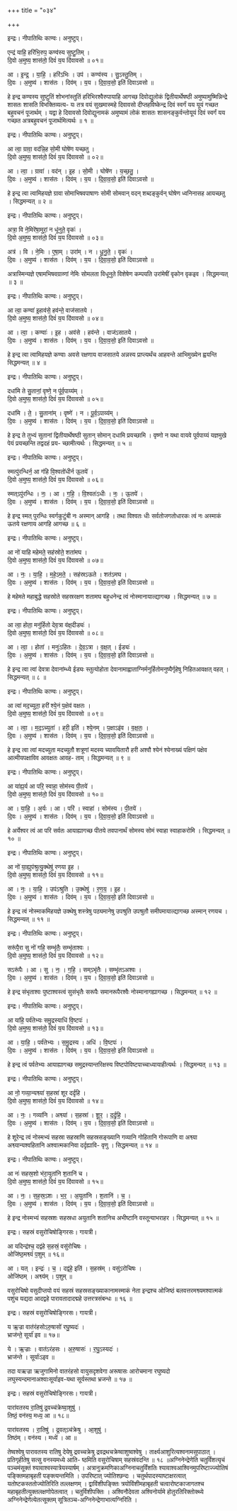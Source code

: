 +++
title = "०३४"

+++


इन्द्रः। नीपातिथिः काण्वः। अनुष्टुप्।

एन्द्र॑ याहि॒ हरि॑भि॒रुप॒ कण्व॑स्य सुष्टु॒तिम् ।  
दि॒वो अ॒मुष्य॒ शास॑तो॒ दिवं॑ य॒य दि॑वावसो ॥ ०१॥

आ । इ॒न्द्र॒ । या॒हि॒ । हरि॑ऽभिः । उप॑ । कण्व॑स्य । सु॒ऽस्तु॒तिम् ।  
दि॒वः । अ॒मुष्य॑ । शास॑तः । दिव॑म् । य॒य । दि॒वा॒व॒सो॒ इति॑ दिवाऽवसो ॥

हे इन्द्र कण्वस्य सुष्टुतिं शोभनांस्तुतिं हरिभिरश्वैरुपायाहि आगच्छ दिवोद्युलोकं द्वितीयार्थेषष्ठी अमुष्यामुष्मिन्निन्द्रे शासतः शासति विभक्तिव्यत्य- यः तत्र वयं सुखमास्महे दिवावसो दीप्तहविष्केन्द्र दिवं स्वर्गं यय यूयं गच्छत बहुवचनं पूजार्थम् । यद्वा हे दिवावसो दिवोद्युनामकं अमुष्यामं लोकं शासतः शासनङ्कुर्वन्तोयूयं दिवं स्वर्गं यय गच्छत अत्रबहुवचनं पूजार्थमित्यर्थः ॥ १ ॥

इन्द्रः। नीपातिथिः काण्वः। अनुष्टुप्।

आ त्वा॒ ग्रावा॒ वद॑न्नि॒ह सो॒मी घोषे॑ण यच्छतु ।  
दि॒वो अ॒मुष्य॒ शास॑तो॒ दिवं॑ य॒य दि॑वावसो ॥ ०२॥

आ । त्वा॒ । ग्रावा॑ । वद॑न् । इ॒ह । सो॒मी । घोषे॑ण । य॒च्छ॒तु॒ ।  
दि॒वः । अ॒मुष्य॑ । शास॑तः । दिव॑म् । य॒य । दि॒वा॒व॒सो॒ इति॑ दिवाऽवसो ॥

हे इन्द्र त्वा त्वामिहयज्ञे ग्रावा सोमाभिषवपाषाणः सोमी सोमवान् वदन् शब्दङ्कुर्वन् घोषेण ध्वनिनासह आयच्छतु । सिद्धमन्यत् ॥ २ ॥

इन्द्रः। नीपातिथिः काण्वः। अनुष्टुप्।

अत्रा॒ वि ने॒मिरे॑षा॒मुरां॒ न धू॑नुते॒ वृकः॑ ।  
दि॒वो अ॒मुष्य॒ शास॑तो॒ दिवं॑ य॒य दि॑वावसो ॥ ०३॥

अत्र॑ । वि । ने॒मिः । ए॒षा॒म् । उरा॑म् । न । धू॒नु॒ते॒ । वृकः॑ ।  
दि॒वः । अ॒मुष्य॑ । शास॑तः । दिव॑म् । य॒य । दि॒वा॒व॒सो॒ इति॑ दिवाऽवसो ॥

अत्रास्मिन्यज्ञे एषामभिषवग्राव्णां नेमिः सोमलता विधूनुते विशेषेण कम्पयति उरांमेषीं वृकोन वृकइव । सिद्धमन्यत् ॥ ३ ॥

इन्द्रः। नीपातिथिः काण्वः। अनुष्टुप्।

आ त्वा॒ कण्वा॑ इ॒हाव॑से॒ हव॑न्ते॒ वाज॑सातये ।  
दि॒वो अ॒मुष्य॒ शास॑तो॒ दिवं॑ य॒य दि॑वावसो ॥ ०४॥

आ । त्वा॒ । कण्वाः॑ । इ॒ह । अव॑से । हव॑न्ते । वाज॑ऽसातये ।  
दि॒वः । अ॒मुष्य॑ । शास॑तः । दिव॑म् । य॒य । दि॒वा॒व॒सो॒ इति॑ दिवाऽवसो ॥

हे इन्द्र त्वा त्वामिहयज्ञे कण्वाः अवसे रक्षणाय वाजसातये अन्नस्य प्राप्त्यर्थंच आहवन्ते आभिमुख्येन ह्वयन्ति सिद्धमन्यत् ॥ ४ ॥

इन्द्रः। नीपातिथिः काण्वः। अनुष्टुप्।

दधा॑मि ते सु॒तानां॒ वृष्णे॒ न पू॑र्व॒पाय्य॑म् ।  
दि॒वो अ॒मुष्य॒ शास॑तो॒ दिवं॑ य॒य दि॑वावसो ॥ ०५॥

दधा॑मि । ते॒ । सु॒ताना॑म् । वृष्णे॑ । न । पू॒र्व॒ऽपाय्य॑म् ।  
दि॒वः । अ॒मुष्य॑ । शास॑तः । दिव॑म् । य॒य । दि॒वा॒व॒सो॒ इति॑ दिवाऽवसो ॥

हे इन्द्र ते तुभ्यं सुतानां द्वितीयार्थेषष्ठी सुतान् सोमान् दधामि प्रयच्छामि । वृष्णो न यथा वायवे पूर्वपाय्यं यज्ञमुखे पेयं प्रयच्छन्ति तद्वदहं प्रय- च्छामीत्यर्थः । सिद्धमन्यत् ॥ ५ ॥

इन्द्रः। नीपातिथिः काण्वः। अनुष्टुप्।

स्मत्पु॑रन्धिर्न॒ आ ग॑हि वि॒श्वतो॑धीर्न ऊ॒तये॑ ।  
दि॒वो अ॒मुष्य॒ शास॑तो॒ दिवं॑ य॒य दि॑वावसो ॥ ०६॥

स्मत्ऽपु॑रन्धिः । नः॒ । आ । ग॒हि॒ । वि॒श्वतः॑ऽधीः । नः॒ । ऊ॒तये॑ ।  
दि॒वः । अ॒मुष्य॑ । शास॑तः । दिव॑म् । य॒य । दि॒वा॒व॒सो॒ इति॑ दिवाऽवसो ॥

हे इन्द्र स्मत् पुरन्धिः स्वर्गकुटुंबी नः अस्मान् आगहि । तथा विश्वतः धीः सर्वतोजगतोधारकः त्वं नः अस्माकं ऊतये रक्षणाय आगहि आगच्छ ॥ ६ ॥

इन्द्रः। नीपातिथिः काण्वः। अनुष्टुप्।

आ नो॑ याहि महेमते॒ सह॑स्रोते॒ शता॑मघ ।  
दि॒वो अ॒मुष्य॒ शास॑तो॒ दिवं॑ य॒य दि॑वावसो ॥ ०७॥

आ । नः॒ । या॒हि॒ । म॒हे॒ऽम॒ते॒ । सह॑स्रऽऊते । शत॑ऽमघ ।  
दि॒वः । अ॒मुष्य॑ । शास॑तः । दिव॑म् । य॒य । दि॒वा॒व॒सो॒ इति॑ दिवाऽवसो ॥

हे महेमते महाबुद्धे सहस्रोते सहस्ररक्षण शतामघ बहुधनेन्द्र त्वं नोस्मानायात्द्यागच्छ । सिद्धमन्यत् ॥ ७ ॥

इन्द्रः। नीपातिथिः काण्वः। अनुष्टुप्।

आ त्वा॒ होता॒ मनु॑र्हितो देव॒त्रा व॑क्ष॒दीड्यः॑ ।  
दि॒वो अ॒मुष्य॒ शास॑तो॒ दिवं॑ य॒य दि॑वावसो ॥ ०८॥

आ । त्वा॒ । होता॑ । मनुः॑ऽहितः । दे॒व॒ऽत्रा । व॒क्ष॒त् । ईड्यः॑ ।  
दि॒वः । अ॒मुष्य॑ । शास॑तः । दिव॑म् । य॒य । दि॒वा॒व॒सो॒ इति॑ दिवाऽवसो ॥

हे इन्द्र त्वा त्वां देवत्रा देवानांम्ध्ये ईड्यः स्तुत्योहोता देवानामाह्वाताग्निर्मनुर्हितोमनुष्यैर्गृहेषु निहितआवक्षत् वहत् । सिद्धमन्यत् ॥ ८ ॥

इन्द्रः। नीपातिथिः काण्वः। अनुष्टुप्।

आ त्वा॑ मद॒च्युता॒ हरी॑ श्ये॒नं प॒क्षेव॑ वक्षतः ।  
दि॒वो अ॒मुष्य॒ शास॑तो॒ दिवं॑ य॒य दि॑वावसो ॥ ०९॥

आ । त्वा॒ । म॒द॒ऽच्युता॑ । हरी॒ इति॑ । श्ये॒नम् । प॒क्षाऽइ॑व । व॒क्ष॒तः॒ ।  
दि॒वः । अ॒मुष्य॑ । शास॑तः । दिव॑म् । य॒य । दि॒वा॒व॒सो॒ इति॑ दिवाऽवसो ॥

हे इन्द्र त्वा त्वां मदच्युता मदच्युतौ शत्रूणां मदस्य च्यावयितारौ हरी अश्वौ श्येनं श्येनाख्यं पक्षिणं पक्षेव आत्मीयपक्षाविव आवक्षतः आवह- ताम् । सिद्धमन्यत् ॥ ९ ॥

इन्द्रः। नीपातिथिः काण्वः। अनुष्टुप्।

आ या॑ह्य॒र्य आ परि॒ स्वाहा॒ सोम॑स्य पी॒तये॑ ।  
दि॒वो अ॒मुष्य॒ शास॑तो॒ दिवं॑ य॒य दि॑वावसो ॥ १०॥

आ । या॒हि॒ । अ॒र्यः । आ । परि॑ । स्वाहा॑ । सोम॑स्य । पी॒तये॑ ।  
दि॒वः । अ॒मुष्य॑ । शास॑तः । दिव॑म् । य॒य । दि॒वा॒व॒सो॒ इति॑ दिवाऽवसो ॥

हे अर्येश्वर त्वं आ परि सर्वतः आयाह्यागच्छ पीतये तवपानार्थं सोमस्य सोमं स्वाहा स्वाहाकरोमि । सिद्धमन्यत् ॥ १० ॥

इन्द्रः। नीपातिथिः काण्वः। अनुष्टुप्।

आ नो॑ या॒ह्युप॑श्रुत्यु॒क्थेषु॑ रणया इ॒ह ।  
दि॒वो अ॒मुष्य॒ शास॑तो॒ दिवं॑ य॒य दि॑वावसो ॥ ११॥

आ । नः॒ । या॒हि॒ । उप॑ऽश्रुति । उ॒क्थेषु॑ । र॒ण॒य॒ । इ॒ह ।  
दि॒वः । अ॒मुष्य॑ । शास॑तः । दिव॑म् । य॒य । दि॒वा॒व॒सो॒ इति॑ दिवाऽवसो ॥

हे इन्द्र त्वं नोस्माकमिहयज्ञे उक्थेषु शस्त्रेषु पठ्यमानेषु उपश्रुति उपश्रुतौ समीपमायात्द्यागच्छ अस्मान् रणयच । सिद्धमन्यत् ॥ ११ ॥

इन्द्रः। नीपातिथिः काण्वः। अनुष्टुप्।

सरू॑पै॒रा सु नो॑ गहि॒ सम्भृ॑तैः॒ सम्भृ॑ताश्वः ।  
दि॒वो अ॒मुष्य॒ शास॑तो॒ दिवं॑ य॒य दि॑वावसो ॥ १२॥

सऽरू॑पैः । आ । सु । नः॒ । ग॒हि॒ । सम्ऽभृ॑तैः । सम्भृ॑तऽअश्वः ।  
दि॒वः । अ॒मुष्य॑ । शास॑तः । दिव॑म् । य॒य । दि॒वा॒व॒सो॒ इति॑ दिवाऽवसो ॥

हे इन्द्र संभृताश्वः पुष्टाश्वस्त्वं सुसंभृतैः सरूपैः समानरूपैरश्वैः नोस्मानागह्यागच्छ । सिद्धमन्यत् ॥ १२ ॥

इन्द्रः। नीपातिथिः काण्वः। अनुष्टुप्।

आ या॑हि॒ पर्व॑तेभ्यः समु॒द्रस्याधि॑ वि॒ष्टपः॑ ।  
दि॒वो अ॒मुष्य॒ शास॑तो॒ दिवं॑ य॒य दि॑वावसो ॥ १३॥

आ । या॒हि॒ । पर्व॑तेभ्यः । स॒मु॒द्रस्य । अधि॑ । वि॒ष्टपः॑ ।  
दि॒वः । अ॒मुष्य॑ । शास॑तः । दिव॑म् । य॒य । दि॒वा॒व॒सो॒ इति॑ दिवाऽवसो ॥

हे इन्द्र त्वं पर्वतेभ्यः आयाह्यागच्छ समुद्रस्यान्तरिक्षस्य विष्टपोविष्टपाच्चाध्यायाहीत्यर्थः । सिद्धमन्यत् ॥ १३ ॥

इन्द्रः। नीपातिथिः काण्वः। अनुष्टुप्।

आ नो॒ गव्या॒न्यश्व्या॑ स॒हस्रा॑ शूर दर्दृहि ।  
दि॒वो अ॒मुष्य॒ शास॑तो॒ दिवं॑ य॒य दि॑वावसो ॥ १४॥

आ । नः॒ । गव्या॑नि । अश्व्या॑ । स॒हस्रा॑ । शू॒र॒ । द॒र्दृ॒हि॒ ।  
दि॒वः । अ॒मुष्य॑ । शास॑तः । दिव॑म् । य॒य । दि॒वा॒व॒सो॒ इति॑ दिवाऽवसो ॥

हे शूरेन्द्र त्वं नोस्मभ्यं सहस्रा सहस्राणि सहस्रसङ्ख्यानि गव्यानि गोहितानि गोरूपाणि वा अश्व्या अश्व्यान्यश्वहितानि अश्वात्मकानिवा दर्दृह्यावि- वृणु । सिद्धमन्यत् ॥ १४ ॥

इन्द्रः। नीपातिथिः काण्वः। अनुष्टुप्।

आ नः॑ सहस्र॒शो भ॑रा॒युता॑नि श॒तानि॑ च ।  
दि॒वो अ॒मुष्य॒ शास॑तो॒ दिवं॑ य॒य दि॑वावसो ॥ १५॥

आ । नः॒ । स॒ह॒स्र॒ऽशः । भ॒र॒ । अ॒युता॑नि । श॒तानि॑ । च॒ ।  
दि॒वः । अ॒मुष्य॑ । शास॑तः । दिव॑म् । य॒य । दि॒वा॒व॒सो॒ इति॑ दिवाऽवसो ॥

हे इन्द्र नोस्मभ्यं सहस्रशः सहस्रधा अयुतानि शतानिच अभीष्टानि वस्तून्याभराहर । सिद्धमन्यत् ॥ १५ ॥

इन्द्रः। सहस्रं वसुरोचिषोङ्गिरसः। गायत्री।

आ यदिन्द्र॑श्च॒ दद्व॑हे स॒हस्रं॒ वसु॑रोचिषः ।  
ओजि॑ष्ठ॒मश्व्यं॑ प॒शुम् ॥ १६॥

आ । यत् । इन्द्रः॑ । च॒ । दद्व॑हे॒ इति॑ । स॒हस्र॑म् । वसु॑ऽरोचिषः ।  
ओजि॑ष्ठम् । अश्व्य॑म् । प॒शुम् ॥

वसुरोचिषो वसुदीप्तयो वयं सहस्रं सहस्रसङ्ख्याकानामस्माकं नेता इन्द्रश्च ओजिष्ठं बलवत्तरमश्व्यमश्वात्मकं पशुंच यद्यदा आदद्वहे पारावतादादद्महे उत्तरत्रसंबन्धः ॥ १६ ॥

इन्द्रः। सहस्रं वसुरोचिषोङ्गिरसः। गायत्री।

य ऋ॒ज्रा वात॑रंहसोऽरु॒षासो॑ रघु॒ष्यदः॑ ।  
भ्राज॑न्ते॒ सूर्या॑ इव ॥ १७॥

ये । ऋ॒ज्राः । वात॑ऽरंहसः । अ॒रु॒षासः॑ । र॒घु॒ऽस्यदः॑ ।  
भ्राज॑न्ते । सूर्याः॑ऽइव ॥

तदा यऋज्रा ऋजुगामिनो वातरंहसो वायुसदृशवेगा अरूषासः आरोचमाना रघुष्यदो लघुस्यन्दमानाअश्वाःसूर्याइव-यथा सूर्यस्तथा भ्रजन्ते ॥ १७ ॥

इन्द्रः। सहस्रं वसुरोचिषोङ्गिरसः। गायत्री।

पारा॑वतस्य रा॒तिषु॑ द्र॒वच्च॑क्रेष्वा॒शुषु॑ ।  
तिष्ठं॒ वन॑स्य॒ मध्य॒ आ ॥ १८॥

पारा॑वतस्य । रा॒तिषु॑ । द्र॒वत्ऽच॑क्रेषु । आ॒शुषु॑ ।  
तिष्ठ॑म् । वन॑स्य । मध्ये॑ । आ ॥

तेष्वश्वेषु पारावतस्य रातिषु देयेषु द्रवच्चक्रेषु द्रवद्रथचक्रेष्वाशुष्वश्वेषु । तार्क्ष्यआशुरित्यश्वनामसुपाठात् । प्रतिगृहीतेषु सत्सु वनस्यमध्ये आति- ष्ठमिति वसुरोचिषाम् सहस्रंवदन्ति ॥ १८ ॥अग्निनेन्द्रेणेति चतुर्विंशत्यृचं पञ्चमंसूक्तं श्यावाश्वस्यात्रेयस्यार्षम् । अत्रानुक्रमणिकाअग्निनाचतुर्विंशतिः श्यावाश्वआश्विनमुपरिष्टाज्ज्योतिषं पङ्क्तिमहाबृहती पङ्क्त्यन्तमिति । उपरिष्टात् ज्योतिश्छन्दः । चतुर्थपादस्याष्टाक्षरत्वात् यतोष्टकस्ततोज्योतिरिति तल्लक्षणम् । द्वाविंशीपङ्क्तिः त्रयोविंशीमहाबृहती चत्वारोष्टकाजागतश्च महाबृहतीत्युक्तलक्षणोपेतत्वात् । चतुर्विशीपक्तिः । अश्विनौदेवता अश्विनोर्यामे होतुरतिरिक्तोक्थ्ये अग्निनेन्द्रेणेत्येतत्सूक्तम् सूत्रितञ्च-अग्निनेन्द्रेणाभात्यग्निरिति ।